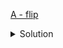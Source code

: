 [A - flip](https://atcoder.jp/contests/abc289/tasks/abc289_a)

<details><summary>Solution</summary>

![](../../../assets/abc289a.png)

</details>
